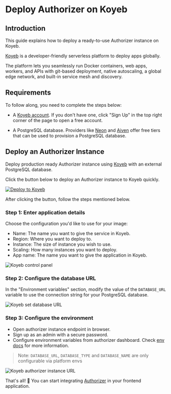 # Deploy Authorizer on Koyeb

## Introduction

This guide explains how to deploy a ready-to-use Authorizer instance on Koyeb.

[Koyeb](https://www.koyeb.com/) is a developer-friendly serverless platform to deploy apps globally.

The platform lets you seamlessly run Docker containers, web apps, workers, and APIs with git-based deployment, native autoscaling, a global edge network, and built-in service mesh and discovery.

## Requirements

To follow along, you need to complete the steps below:

- A [Koyeb account](https://www.koyeb.com/). If you don't have one, click "Sign Up" in the top right corner of the page to open a free account.

- A PostgreSQL database.  Providers like [Neon](https://neon.tech/) and [Aiven](https://aiven.io/) offer free tiers that can be used to provision a PostgreSQL database.

## Deploy an Authorizer Instance

Deploy production ready Authorizer instance using [Koyeb](https://www.koyeb.com/) with an external PostgreSQL database.

Click the button below to deploy an Authorizer instance to Koyeb quickly.

[![Deploy to Koyeb](https://www.koyeb.com/static/images/deploy/button.svg)](https://app.koyeb.com/deploy?name=authorizer&type=docker&image=docker.io/lakhansamani/authorizer&env[PORT]=8000&env[DATABASE_TYPE]=postgres&env[DATABASE_URL]=CHANGE_ME&ports=8000;http;/)

After clicking the button, follow the steps mentioned below.

### Step 1: Enter application details

Choose the configuration you'd like to use for your image:

* Name: The name you want to give the service in Koyeb.
* Region: Where you want to deploy to.
* Instance: The size of instance you wish to use.
* Scaling: How many instances you want to deploy.
* App name: The name you want to give the application in Koyeb.

![Koyeb control panel](/images/koyeb_app_config.png)

### Step 2: Configure the database URL

In the "Environment variables" section, modify the value of the `DATABASE_URL` variable to use the connection string for your PostgreSQL database.

![Koyeb set database URL](/images/koyeb_database_url.png)

### Step 3: Configure the environment

- Open authorizer instance endpoint in browser.
- Sign up as an admin with a secure password.
- Configure environment variables from authorizer dashboard. Check [env docs](/core/env) for more information.

> Note: `DATABASE_URL`, `DATABASE_TYPE` and `DATABASE_NAME` are only configurable via platform envs

![Koyeb authorizer instance URL](/images/koyeb_authorizer_url.png)

That's all! 🎉 You can start integrating [Authorizer](https://docs.authorizer.dev/getting-started) in your frontend application.
